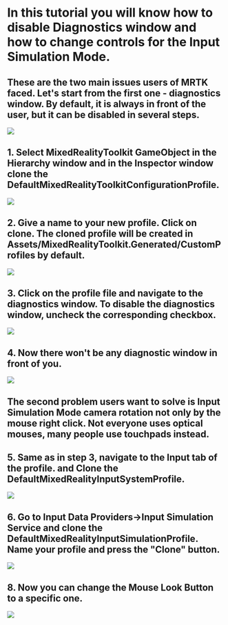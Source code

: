 # In this tutorial you will know how to disable Diagnostics window and how to change controls for the Input Simulation Mode.
## These are the two main issues users of MRTK faced. Let's start from the first one - diagnostics window. By default, it is always in front of the user, but it can be disabled in several steps.
![](https://github.com/FedorIvachev/IoThingsLab-ReadmeFiles/blob/master/Tutorials/NUIX-Setup-Pictures/MRTK-Oculus-2.jpg)

## 1. Select MixedRealityToolkit GameObject in the Hierarchy window and in the Inspector window clone the DefaultMixedRealityToolkitConfigurationProfile.
![](https://github.com/FedorIvachev/IoThingsLab-ReadmeFiles/blob/master/Tutorials/NUIX-Setup-Pictures/ToolkitConfigurationProfileSetup-1.png)

## 2. Give a name to your new profile. Click on clone. The cloned profile will be created in Assets/MixedRealityToolkit.Generated/CustomProfiles by default.
![](https://github.com/FedorIvachev/IoThingsLab-ReadmeFiles/blob/master/Tutorials/NUIX-Setup-Pictures/ToolkitConfigurationProfileSetup-2.png)

## 3. Click on the profile file and navigate to the diagnostics window. To disable the diagnostics window, uncheck the corresponding checkbox.
![](https://github.com/FedorIvachev/IoThingsLab-ReadmeFiles/blob/master/Tutorials/NUIX-Setup-Pictures/ToolkitConfigurationProfileSetup-3.png)

## 4. Now there won't be any diagnostic window in front of you.
![](https://github.com/FedorIvachev/IoThingsLab-ReadmeFiles/blob/master/Tutorials/NUIX-Setup-Pictures/MRTK-Oculus-1.png)

## The second problem users want to solve is Input Simulation Mode camera rotation not only by the mouse right click. Not everyone uses optical mouses, many people use touchpads instead.

## 5. Same as in step 3, navigate to the Input tab of the profile. and Clone the DefaultMixedRealityInputSystemProfile.
![](https://github.com/FedorIvachev/IoThingsLab-ReadmeFiles/blob/master/Tutorials/NUIX-Setup-Pictures/ToolkitConfigurationProfileSetup-4.png)

## 6. Go to Input Data Providers->Input Simulation Service and clone the DefaultMixedRealityInputSimulationProfile. Name your profile and press the "Clone" button.
![](https://github.com/FedorIvachev/IoThingsLab-ReadmeFiles/blob/master/Tutorials/NUIX-Setup-Pictures/ToolkitConfigurationProfileSetup-5.png)

## 8. Now you can change the Mouse Look Button to a specific one.
![](https://github.com/FedorIvachev/IoThingsLab-ReadmeFiles/blob/master/Tutorials/NUIX-Setup-Pictures/ToolkitConfigurationProfileSetup-6.png)

